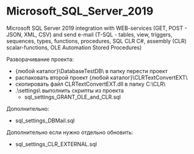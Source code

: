 # Microsoft_SQL_Server_2019
Microsoft SQL Server 2019 integration with WEB-services (GET, POST - JSON, XML, CSV)
and send e-mail (T-SQL - tables, view, triggers, sequences, types, functions, procedures,
SQL CLR C#, assembly (CLR) scalar-functions, OLE Automation Stored Procedures)

Разворачивание проекта:
- {любой каталог}\DatabaseTestDB\ в папку перести проект
- распаковать второй проект {любой каталог}\CLRTextConvertEXT\
- скопировать файл CLRTextConvertEXT.dll в папку C:\CLR\
- .\settings\ выполнить скрипты из проекта
  - sql_settings_GRANT_OLE_and_CLR.sql

Дополнительно:
  - sql_settings_DBMail.sql

Дополнительно если нужно отдельно обновить:
  - sql_settings_CLR_EXTERNAL.sql

